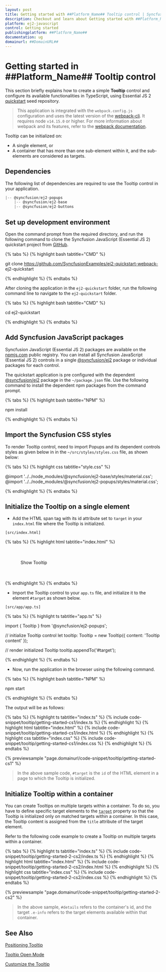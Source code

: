```yaml
---
layout: post
title: Getting started with ##Platform_Name## Tooltip control | Syncfusion
description: Checkout and learn about Getting started with ##Platform_Name## Tooltip control of Syncfusion Essential JS 2 and more details.
platform: ej2-javascript
control: Getting started 
publishingplatform: ##Platform_Name##
documentation: ug
domainurl: ##DomainURL##
---
```


# Getting started in ##Platform_Name## Tooltip control

This section briefly explains how to create a simple **Tooltip** control and configure its available functionalities in TypeScript, using Essential JS 2 [quickstart](https://github.com/SyncfusionExamples/ej2-quickstart-webpack-) seed repository.

> This application is integrated with the `webpack.config.js` configuration and uses the latest version of the [webpack-cli](https://webpack.js.org/api/cli/#commands). It requires node `v14.15.0` or higher. For more information about webpack and its features, refer to the [webpack documentation](https://webpack.js.org/guides/getting-started/).

Tooltip can be initialized on:

* A single element, or
* A container that has more than one sub-element within it, and the sub-elements are considered as targets.

## Dependencies

The following list of dependencies are required to use the Tooltip control in your application.

```js
|-- @syncfusion/ej2-popups
    |-- @syncfusion/ej2-base
    |-- @syncfusion/ej2-buttons
```

## Set up development environment

Open the command prompt from the required directory, and run the following command to clone the Syncfusion JavaScript (Essential JS 2) quickstart project from [GitHub](https://github.com/SyncfusionExamples/ej2-quickstart-webpack-).

{% tabs %}
{% highlight bash tabtitle="CMD" %}

git clone https://github.com/SyncfusionExamples/ej2-quickstart-webpack- ej2-quickstart

{% endhighlight %}
{% endtabs %}

After cloning the application in the `ej2-quickstart` folder, run the following command line to navigate to the `ej2-quickstart` folder.

{% tabs %}
{% highlight bash tabtitle="CMD" %}

cd ej2-quickstart

{% endhighlight %}
{% endtabs %}

## Add Syncfusion JavaScript packages

Syncfusion JavaScript (Essential JS 2) packages are available on the [npmjs.com](https://www.npmjs.com/~syncfusionorg) public registry. You can install all Syncfusion JavaScript (Essential JS 2) controls in a single [@syncfusion/ej2](https://www.npmjs.com/package/@syncfusion/ej2) package or individual packages for each control.

The quickstart application is pre configured with the dependent [@syncfusion/ej2](https://www.npmjs.com/package/@syncfusion/ej2) package in the `~/package.json` file. Use the following command to install the dependent npm packages from the command prompt.

{% tabs %}
{% highlight bash tabtitle="NPM" %}

npm install

{% endhighlight %}
{% endtabs %}

## Import the Syncfusion CSS styles

To render Tooltip control, need to import Popups and its dependent controls styles as given below in in the `~/src/styles/styles.css` file, as shown below:

{% tabs %}
{% highlight css tabtitle="style.css" %}

@import '../../node_modules/@syncfusion/ej2-base/styles/material.css';
@import '../../node_modules/@syncfusion/ej2-popups/styles/material.css';

{% endhighlight %}
{% endtabs %}

## Initialize the Tooltip on a single element

* Add the HTML span tag with its id attribute set to `target` in your `index.html` file where the Tooltip is initialized.

`[src/index.html]`

{% tabs %}
{% highlight html tabtitle="index.html" %}

<!DOCTYPE html>
<html lang="en">

<head>
    <title>Essential JS 2 Tooltip</title>
    <meta charset="utf-8" />
    <meta name="viewport" content="width=device-width, initial-scale=1.0, user-scalable=no" />
    <meta name="description" content="Essential JS 2 Tooltip" />
    <meta name="author" content="Syncfusion" />
    <link rel="shortcut icon" href="resources/favicon.ico" />
    <link href="https://maxcdn.bootstrapcdn.com/bootstrap/3.3.7/css/bootstrap.min.css" rel="stylesheet" />
</head>

<body>
    <div style="margin: 50px;">
        <!--element which is going to render-->
        <span id='target'>Show Tooltip</span>
    </div>

</body>

</html>

{% endhighlight %}
{% endtabs %}

* Import the Tooltip control to your `app.ts` file, and initialize it to the element `#target` as shown below.

`[src/app/app.ts]`

{% tabs %}
{% highlight ts tabtitle="app.ts" %}

import { Tooltip } from '@syncfusion/ej2-popups';

// initialize Tooltip control
let tooltip: Tooltip = new Tooltip({
    content: 'Tooltip content'
});

// render initialized Tooltip
tooltip.appendTo('#target');

{% endhighlight %}
{% endtabs %}

* Now, run the application in the browser using the following command.

{% tabs %}
{% highlight bash tabtitle="NPM" %}

npm start

{% endhighlight %}
{% endtabs %}

The output will be as follows:

{% tabs %}
{% highlight ts tabtitle="index.ts" %}
{% include code-snippet/tooltip/getting-started-cs1/index.ts %}
{% endhighlight %}
{% highlight html tabtitle="index.html" %}
{% include code-snippet/tooltip/getting-started-cs1/index.html %}
{% endhighlight %}
{% highlight css tabtitle="index.css" %}
{% include code-snippet/tooltip/getting-started-cs1/index.css %}
{% endhighlight %}
{% endtabs %}

{% previewsample "page.domainurl/code-snippet/tooltip/getting-started-cs1" %}

> In the above sample code, `#target` is the `id` of the HTML element in a page to which the Tooltip is initialized.

## Initialize Tooltip within a container

You can create Tooltips on multiple targets within a container. To do so, you have to define specific target elements to the [`target`](../../api/tooltip/#target) property so that the Tooltip is initialized only on matched targets within a container. In this case, the Tooltip content is assigned from the `title` attribute of the target element.

Refer to the following code example to create a Tooltip on multiple targets within a container.

{% tabs %}
{% highlight ts tabtitle="index.ts" %}
{% include code-snippet/tooltip/getting-started-2-cs2/index.ts %}
{% endhighlight %}
{% highlight html tabtitle="index.html" %}
{% include code-snippet/tooltip/getting-started-2-cs2/index.html %}
{% endhighlight %}
{% highlight css tabtitle="index.css" %}
{% include code-snippet/tooltip/getting-started-2-cs2/index.css %}
{% endhighlight %}
{% endtabs %}

{% previewsample "page.domainurl/code-snippet/tooltip/getting-started-2-cs2" %}

> In the above sample, `#details` refers to the container's id, and the target `.e-info` refers to the target elements available within that container.

## See Also

[Positioning Tooltip](./position/)

[Tooltip Open Mode](./open-mode/)

[Customize the Tooltip](./customization/)
